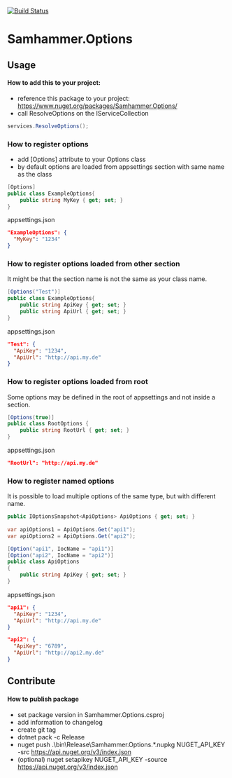 ﻿[![Build Status](https://travis-ci.com/SamhammerAG/Samhammer.Options.svg?branch=master)](https://travis-ci.com/SamhammerAG/Samhammer.Options)
 
# Samhammer.Options

## Usage

#### How to add this to your project:
- reference this package to your project: https://www.nuget.org/packages/Samhammer.Options/
- call ResolveOptions on the IServiceCollection

```csharp
services.ResolveOptions();
```

### How to register options ##
- add [Options] attribute to your Options class
- by default options are loaded from appsettings section with same name as the class

```csharp
[Options]
public class ExampleOptions{
    public string MyKey { get; set; }
}
```

appsettings.json
```json
"ExampleOptions": {
  "MyKey": "1234"
}
```

### How to register options loaded from other section ##
It might be that the section name is not the same as your class name.

```csharp
[Options("Test")]
public class ExampleOptions{
    public string ApiKey { get; set; }
    public string ApiUrl { get; set; }
}
```

appsettings.json
```json
"Test": {
  "ApiKey": "1234",
  "ApiUrl": "http://api.my.de"
}
```

### How to register options loaded from root ##
Some options may be defined in the root of appsettings and not inside a section.

```csharp
[Options(true)]
public class RootOptions {
    public string RootUrl { get; set; }
}
```

appsettings.json
```json
"RootUrl": "http://api.my.de"
```

### How to register named options ##
It is possible to load multiple options of the same type, but with different name.

```csharp
public IOptionsSnapshot<ApiOptions> ApiOptions { get; set; }
    
var apiOptions1 = ApiOptions.Get("api1");
var apiOptions2 = ApiOptions.Get("api2");
```

```csharp
[Option("api1", IocName = "api1")]
[Option("api2", IocName = "api2")]
public class ApiOptions
{
    public string ApiKey { get; set; }
}
```
appsettings.json
```json
"api1": {
  "ApiKey": "1234",
  "ApiUrl": "http://api.my.de"
}

"api2": {
  "ApiKey": "6789",
  "ApiUrl": "http://api2.my.de"
}
```

## Contribute

#### How to publish package
- set package version in Samhammer.Options.csproj
- add information to changelog
- create git tag
- dotnet pack -c Release
- nuget push .\bin\Release\Samhammer.Options.*.nupkg NUGET_API_KEY -src https://api.nuget.org/v3/index.json
- (optional) nuget setapikey NUGET_API_KEY -source https://api.nuget.org/v3/index.json
